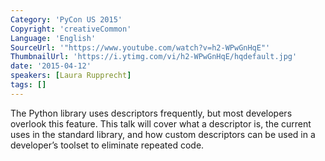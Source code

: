 ```yaml
---
Category: 'PyCon US 2015'
Copyright: 'creativeCommon'
Language: 'English'
SourceUrl: '"https://www.youtube.com/watch?v=h2-WPwGnHqE"'
ThumbnailUrl: 'https://i.ytimg.com/vi/h2-WPwGnHqE/hqdefault.jpg'
date: '2015-04-12'
speakers: [Laura Rupprecht]
tags: []
---
```

The Python library uses descriptors frequently, but most developers overlook this feature. This talk will cover what a descriptor is, the current uses in the standard library, and how custom descriptors can be used in a developer’s toolset to eliminate repeated code.

